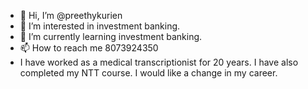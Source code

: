 - 👋 Hi, I’m @preethykurien
- 👀 I’m interested in investment banking.
- 🌱 I’m currently learning investment banking.
- 📫 How to reach me 8073924350
- I have worked as a medical transcriptionist for 20 years.  I have also completed my NTT course.  I would like a change in my career.
